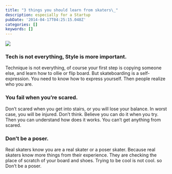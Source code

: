 ```yaml
---
title: "3 things you should learn from skaters\_"
description: especially for a Startup
pubDate: '2014-04-17T04:25:15.048Z'
categories: []
keywords: []
---
```


![](/img/1__CW7oi8C3o9n6axH1eZV1Bg.jpeg)

### Tech is not everything, Style is more important.

Technique is not everything, of course your first step is copying someone else, and learn how to ollie or flip board. But skateboarding is a self-expression. You need to know how to express yourself. Then people realize who you are.

### You fail when you’re scared.

Don’t scared when you get into stairs, or you will lose your balance. In worst case, you will be injured. Don’t think. Believe you can do it when you try. Then you can understand how does it works. You can’t get anything from scared.

### Don’t be a poser.

Real skaters know you are a real skater or a poser skater. Because real skaters know more things from their experience. They are checking the place of scratch of your board and shoes. Trying to be cool is not cool. so Don’t be a poser.